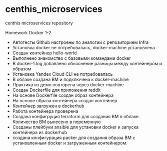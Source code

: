 # centhis_microservices
centhis microservices repository

Homework Docker 1-2

- Автотесты Github настроены по аналогии с репозиторием Infra
- Установка docker не потребовалась, docker-machine установлена
- Создан контейнер hello-world
- Выполнено знакомство с базовыми командами docker
- В docker-1.log добавлено обьяснение разницы между контейнером и образом
- Установка Yandex Cloud CLI не потребовалась
- В облаке создана ВМ и подключена к docker-machine
- Практика из демо повторена через docker-machine
- Создан Dockerfile для приложения reddit
- На основе Dockerfile создан образ контейнера
- На основе образа контейнера создан контейнер
- Контейнер загружен в dockerhub
- Работа контейнера проверена
- Создана конфигруция terraform для создания ВМ в облаке. Количество ВМ вынесено в переменную
- Созданы плейбуки ansible для установки docker и запуска контейнера из dockerhub
- создана конфигурация packer для создания образа ВМ с установленным docker и загруженным контейнером.
